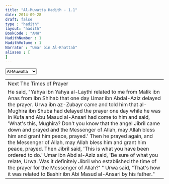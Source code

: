 ```yaml
---
title: "Al-Muwatta Hadith - 1.1"
date: 2014-09-28
draft: false
type : "hadith"
layout: "hadith"
BookCode : "AMH"
HadithNumber : 1
HadithVolume : 1
Narrator : "Umar bin Al-Khattab"
aliases : [
]
---
```


<div class="col-md-2">
	<select id="hadithlist">
	  <option value="sad">Abu-Dawood</option>
	  <option value="nwh">An-Nawawi</option>
	  <option selected value="amh">Al-Muwatta</option>
	  <option value="hdq">Al-Qudsi</option>
	  <option value="tir">Al-Tirmidhi</option>
	</select>
</div>

<table>
<tr>
<td>Next   
The Times of Prayer</td>
</tr>
<tr>
<td>He said, "Yahya ibn Yahya al-Laythi related to me from Malik ibn Anas from Ibn Shihab that one day Umar ibn Abdal-Aziz delayed the prayer. Urwa ibn az-Zubayr came and told him that al-Mughira ibn Shuba had delayed the prayer one day while he was in Kufa and Abu Masud al-Ansari had come to him and said, 'What's this, Mughira? Don't you know that the angel Jibril came down and prayed and the Messenger of Allah, may Allah bless him and grant him peace, prayed.' Then he prayed again, and the Messenger of Allah, may Allah bless him and grant him peace, prayed. Then Jibril said, 'This is what you have been ordered to do.' Umar ibn Abd al-Aziz said, 'Be sure of what you relate, Urwa. Was it definitely Jibril who established the time of the prayer for the Messenger of Allah?' " Urwa said, "That's how it was related to Bashir ibn Abi Masud al-Ansari by his father."</td>
</tr>
</table>